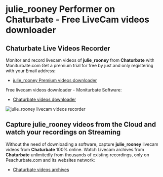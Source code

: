 # julie_rooney Performer on Chaturbate - Free LiveCam videos downloader

## Chaturbate Live Videos Recorder

Monitor and record livecam videos of **julie_rooney** from **Chaturbate** with Moniturbate.com
Get a premium trial for free by just and only registering with your Email address:
* [julie_rooney Premium videos downloader](https://moniturbate.com/request-demo-licence-key.html)

Free livecam videos downloader - Moniturbate Software:
* [Chaturbate videos downloader](https://moniturbate.com/moniturbate-download-software.html)

![julie_rooney livecam videos recorder](https://peachurnet.com/templates/moniturbate-software.png)


## Capture julie_rooney videos from the Cloud and watch your recordings on Streaming

Without the need of downloading a software, capture **julie_rooney** livecam videos from **Chaturbate** 100% online.
Watch Livecam archives from **Chaturbate** unlimitedly from thousands of existing recordings, only on Peachurbate.com and its websites network:
* [Chaturbate videos archives](https://peachurnet.com/)